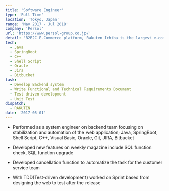```yaml
---
title: 'Software Engineer'
type: 'Full Time'
location: 'Tokyo, Japan'
range: 'May 2017 - Jul 2018'
company: 'Persol'
url: 'https://www.persol-group.co.jp/'
detail: 'B2B2C E-Commerce platform, Rakuten Ichiba is the largest e-commerce site in Japan'
tech:
  - Java
  - SpringBoot
  - C++
  - Shell Script 
  - Oracle
  - Jira
  - Bitbucket
task:
  - Develop Backend system
  - Write Functional and Technical Requirements Document
  - Test driven development
  - Unit Test
dispatch:
  - RAKUTEN
date: '2017-05-01'
---
```


- Performed as a system engineer on backend team focusing on stabilization and automation of the web application; Java, SpringBoot, Shell Script, C++, Visual Basic, Oracle, Git, JIRA, Bitbucket

- Developed new features on weekly magazine include SQL function check, SQL function upgrade

- Developed cancellation function to automatize the task for the customer service team

- With TDD(Test-driven development) worked on Sprint based from designing the web to test after the release